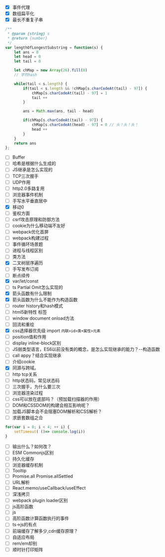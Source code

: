 - [x] 事件代理
- [x] 数组扁平化
- [x] 最长不重复子串
```javascript
/**
 * @param {string} s
 * @return {number}
 */
var lengthOfLongestSubstring = function(s) {
    let ans = 0
    let head = 0
    let tail = 0

    let chMap = new Array(26).fill(0)
    // 字符hash

    while(tail < s.length) {
        if(tail < s.length && !chMap[s.charCodeAt(tail) - 97]) {
            chMap[s.charCodeAt(tail) - 97] = 1
            tail ++
        } 

        ans = Math.max(ans, tail - head)

        if(chMap[s.charCodeAt(tail) - 97]) {
            chMap[s.charCodeAt(head) - 97] = 0 // 头！头！头！
            head ++
        }
    }
    return ans
};
```
- [ ] Buffer
- [ ] 哈希是根据什么生成的
- [ ] JS继承是怎么实现的
- [ ] TCP三次握手
- [ ] UDP作用
- [ ] http2.0多路复用
- [ ] 浏览器事件机制
- [ ] 手写水平垂直居中
- [x] 移动0
- [ ] 鉴权方面
- [ ] csrf攻击原理和防御方法
- [ ] cookie为什么移动端不友好
- [ ] webpack优化首屏
- [ ] webpack构建过程
- [ ] 事件循环场景题
- [ ] 进程与线程区别
- [ ] 类方法
- [x] 二叉树层序遍历
- [ ] 手写发布订阅
- [ ] 断点续传
- [x] var/let/const 
- [ ] ts Partial Omit怎么实现的
- [x] 箭头函数有什么限制
- [x] 箭头函数为什么不能作为构造函数
- [ ] router history和hash模式
- [ ] html5新特性 标签
- [ ] window document onload方法
- [ ] 回流和重绘
- [x] css选择器优先级  import `内联>id>类+属性>元素`
- [ ] position值和作用
- [ ] display inline-block区别
- [ ] JS弱类型语言，ES6以前没有类的概念，是怎么实现继承的能力？--构造函数
- [ ] call appy？结合实现继承
- [ ] 介绍cookie
- [x] 同源与跨域。
- [ ] http tcp关系
- [ ] http状态码，常见状态码
- [ ] 三次握手，为什么要三次
- [ ] 浏览器渲染过程
- [ ] css可以放在底部吗？（预加载扫描器的作用）
- [ ] DOM和CSSDOM的构建会相互影响呢？
- [ ] 加载JS脚本会不会阻塞DOM解析和CSS解析？
- [ ] 求嵌套数组之合
```javascript
for(var i = 0; i < 4; ++ i) {
	setTimeout( ()=> console.log(i))
}
```
- [ ] 输出什么？如何改？
- [ ] ESM Commonjs区别
- [ ] 持久化缓存
- [ ] 浏览器缓存机制
- [ ] Tooltip
- [ ] Promise.all Promise.allSettled
- [ ] URL解析
- [ ] React.memo/useCallback/useEffect
- [ ] 深浅拷贝
- [ ] webpack plugin loader区别
- [ ] js高阶函数
- [ ] js
- [ ] 高阶函数计算函数执行的事件
- [ ] ts->js的有点
- [ ] 前端缓存了解多少,cdn缓存原理？
- [ ] 自适应布局
- [ ] rem/em却别
- [ ] 顺时针打印矩阵